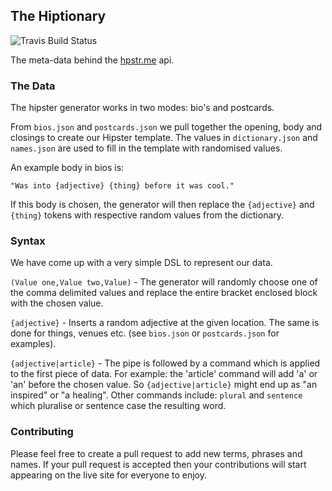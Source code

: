 ## The Hiptionary

![Travis Build Status](https://travis-ci.org/HatchApps/hiptionary.svg?branch=master)

The meta-data behind the [hpstr.me](https://hpstr.me) api.

### The Data

The hipster generator works in two modes: bio's and postcards.

From `bios.json` and `postcards.json` we pull together the opening, body and closings to create our Hipster template. The values in `dictionary.json` and `names.json` are used to fill in the template with randomised values.

An example body in bios is:

    "Was into {adjective} {thing} before it was cool."

If this body is chosen, the generator will then replace the `{adjective}` and `{thing}` tokens with respective random values from the dictionary.

### Syntax

We have come up with a very simple DSL to represent our data.

`(Value one,Value two,Value)` - The generator will randomly choose one of the comma delimited values and replace the entire bracket enclosed block with the chosen value.

`{adjective}` - Inserts a random adjective at the given location. The same is done for things, venues etc. (see `bios.json` or `postcards.json` for examples).

`{adjective|article}` - The pipe is followed by a command which is applied to the first piece of data. For example: the 'article' command will add 'a' or 'an' before the chosen value. So `{adjective|article}` might end up as "an inspired" or "a healing". Other commands include: `plural` and `sentence` which pluralise or sentence case the resulting word.

### Contributing

Please feel free to create a pull request to add new terms, phrases and names. If your pull request is accepted then your contributions will start appearing on the live site for everyone to enjoy.
